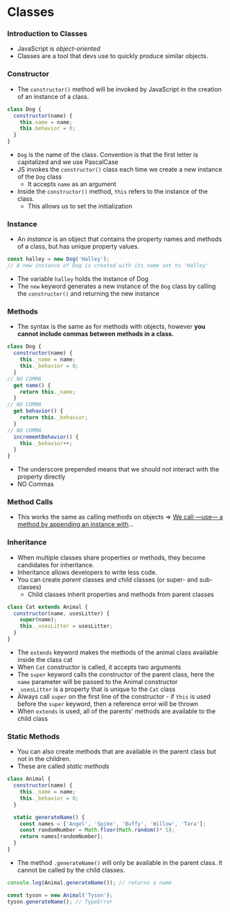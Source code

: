 # Classes

### Introduction to Classes

- JavaScript is *object-oriented*
- Classes are a tool that devs use to quickly produce similar objects.

### Constructor

- The `constructor()` method will be invoked by JavaScript in the creation of an instance of a class.

```javascript
class Dog {
  constructor(name) {
    this.name = name;
    this.behavior = 0;
  }
}
```

- `Dog` is the name of the class. Convention is that the first letter is capitalized and we use PascalCase
- JS invokes the `constructor()` class each time we create a new instance of the `Dog` class
   - It accepts `name` as an argument
- Inside the `constructor()` method, `this` refers to the instance of the class.
   - This allows us to set the initialization

### Instance

- An *instance* is an object that contains the property names and methods of a class, but has unique property values.

```javascript
const halley = new Dog('Halley');
// A new instance of Dog is created with its name set to 'Halley'
```

- The variable `halley` holds the instance of Dog
- The `new` keyword generates a new instance of the `Dog` class by calling the `constructor()` and returning the new instance

### Methods

- The syntax is the same as for methods with objects, however **you cannot include commas between methods in a class.**

```javascript
class Dog {
  constructor(name) {
    this._name = name;
    this._behavior = 0;
  }
// NO COMMA
  get name() {
    return this._name;
  }
// NO COMMA
  get behavior() {
    return this._behavior;
  }
// NO COMMA
  incrememtBehavior() {
    this._behavior++;
  }
}
```

- The underscore prepended means that we should not interact with the property directly
- NO Commas

### Method Calls

- This works the same as calling methods on objects ⇒ [We call —use—  a method by appending an instance with](https://docs.craft.do/editor/d/b4ae036d-e2e6-fd10-7e5e-f12ec518b2e1/12D7CF92-1A43-43FB-B9DC-E0DD388A6716/x/A24A281B-3C46-4E67-9352-1F3EC6B647A7)…

### Inheritance

- When multiple classes share properties or methods, they become candidates for inheritance.
- Inheritance allows developers to write less code.
- You can create *parent* classes and *child* classes (or super- and sub-classes)
   - Child classes inherit properties and methods from parent classes

```javascript
class Cat extends Animal {
  constructor(name, usesLitter) {
    super(name);
    this._usesLitter = usesLitter;
  }
}
```

- The `extends` keyword makes the methods of the animal class available inside the class cat
- When `Cat` constructor is called, it accepts two arguments
- The `super` keyword calls the constructor of the parent class, here the `name` parameter will be passed to the Animal constructor
- `_usesLitter` is a property that is unique to the `Cat` class
- Always call `super` on the first line of the constructor - if `this` is used before the `super` keyword, then a reference error will be thrown
- When `extends` is used, all of the parents' methods are available to the child class

### Static Methods

- You can also create methods that are available in the parent class but not in the children.
- These are called *static methods*

```javascript
class Animal {
  constructor(name) {
    this._name = name;
    this._behavior = 0;
  }

  static generateName() {
    const names = ['Angel', 'Spike', 'Buffy', 'Willow', 'Tara'];
    const randomNumber = Math.floor(Math.random()* 5);
    return names[randomNumber];
  }
}
```

- The method `.generateName()` will only be available in the parent class. It cannot be called by the child classes.

```javascript
console.log(Animal.generateName()); // returns a name

const tyson = new Animal('Tyson');
tyson.generateName(); // TypeError
```

